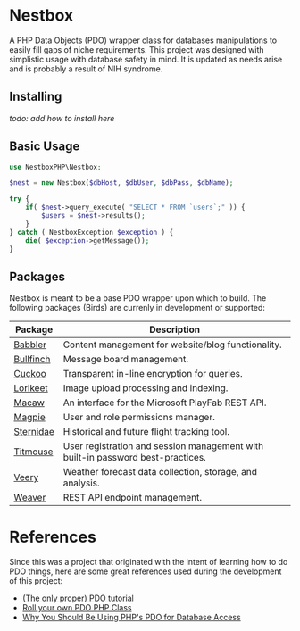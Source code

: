 # Nestbox

A PHP Data Objects (PDO) wrapper class for databases manipulations to easily fill gaps of niche requirements. This
project was designed with simplistic usage with database safety in mind. It is updated as needs arise and is probably a
result of NIH syndrome.

## Installing

*todo: add how to install here*

## Basic Usage

```php
use NestboxPHP\Nestbox;

$nest = new Nestbox($dbHost, $dbUser, $dbPass, $dbName);

try {
    if( $nest->query_execute( "SELECT * FROM `users`;" )) {
        $users = $nest->results();
    }
} catch ( NestboxException $exception ) {
    die( $exception->getMessage());
}
```
## Packages

Nestbox is meant to be a base PDO wrapper upon which to build. The following packages (Birds) are currenly in development or supported:

| Package | Description |
|---|---|
| [Babbler](https://github.com/NestboxPHP/Babbler) | Content management for website/blog functionality. |
| [Bullfinch](https://github.com/NestboxPHP/Bullfinch) | Message board management. |
| [Cuckoo](https://github.com/NestboxPHP/Cuckoo) | Transparent in-line encryption for queries. |
| [Lorikeet](https://github.com/NestboxPHP/Lorikeet) | Image upload processing and indexing. |
| [Macaw](https://github.com/NestboxPHP/Macaw) | An interface for the Microsoft PlayFab REST API. |
| [Magpie](https://github.com/NestboxPHP/Magpie) | User and role permissions manager. |
| [Sternidae](https://github.com/NestboxPHP/Sternidae) | Historical and future flight tracking tool. |
| [Titmouse](https://github.com/NestboxPHP/Titmouse) | User registration and session management with built-in password best-practices. |
| [Veery](https://github.com/NestboxPHP/Veery) | Weather forecast data collection, storage, and analysis. |
| [Weaver](https://github.com/NestboxPHP/Weaver) | REST API endpoint management. |

# References
Since this was a project that originated with the intent of learning how to do PDO things, here are some great references used during the development of this project:
- [(The only proper) PDO tutorial](https://phpdelusions.net/pdo)
- [Roll your own PDO PHP Class](http://culttt.com/2012/10/01/roll-your-own-pdo-php-class/)
- [Why You Should Be Using PHP's PDO for Database Access](http://code.tutsplus.com/tutorials/why-you-should-be-using-phps-pdo-for-database-access--net-12059)
